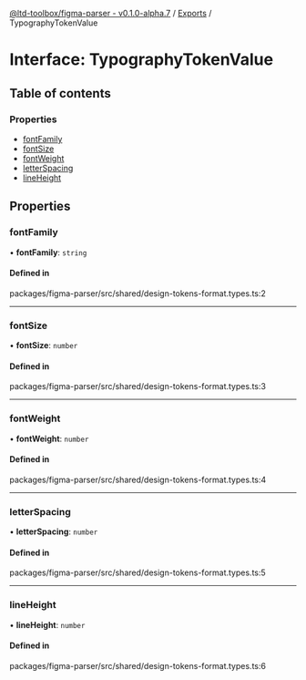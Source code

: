 [@ltd-toolbox/figma-parser - v0.1.0-alpha.7](../README.md) / [Exports](../modules.md) / TypographyTokenValue

# Interface: TypographyTokenValue

## Table of contents

### Properties

- [fontFamily](TypographyTokenValue.md#fontfamily)
- [fontSize](TypographyTokenValue.md#fontsize)
- [fontWeight](TypographyTokenValue.md#fontweight)
- [letterSpacing](TypographyTokenValue.md#letterspacing)
- [lineHeight](TypographyTokenValue.md#lineheight)

## Properties

### fontFamily

• **fontFamily**: `string`

#### Defined in

packages/figma-parser/src/shared/design-tokens-format.types.ts:2

___

### fontSize

• **fontSize**: `number`

#### Defined in

packages/figma-parser/src/shared/design-tokens-format.types.ts:3

___

### fontWeight

• **fontWeight**: `number`

#### Defined in

packages/figma-parser/src/shared/design-tokens-format.types.ts:4

___

### letterSpacing

• **letterSpacing**: `number`

#### Defined in

packages/figma-parser/src/shared/design-tokens-format.types.ts:5

___

### lineHeight

• **lineHeight**: `number`

#### Defined in

packages/figma-parser/src/shared/design-tokens-format.types.ts:6
